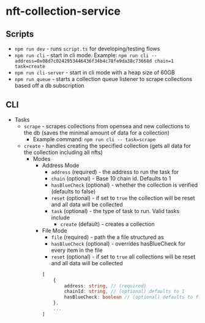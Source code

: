 # nft-collection-service

## Scripts
<!-- * `npm run serve` - starts the program in production mode (not yet implemented) -->
* `npm run dev` - runs `script.ts` for developing/testing flows
* `npm run cli` - start in cli mode. Example: `npm run cli -- address=0x08d7c0242953446436f34b4c78fe9da38c73668d chain=1 task=create`
* `npm run cli-server` - start in cli mode with a heap size of 60GB
* `npm run queue` - starts a collection queue listener to scrape collections based off a db subscription 
## CLI 

* Tasks
    * `scrape` - scrapes collections from opensea and new collections to the db (saves the minimal amount of data for a collection)
        * Example command: `npm run cli -- task=scrape`
    * `create` - handles creating the specified collection (gets all data for the collection including all nfts)
        * Modes 
            * Address Mode 
                * `address` (required) - the address to run the task for 
                * `chain` (optional) - Base 10 chain id. Defaults to 1
                * `hasBlueCheck` (optional) - whether the collection is verified (defaults to false)
                * `reset` (optional) - if set to `true` the collection will be reset and all data will be collected
                * `task` (optional) - the type of task to run. Valid tasks include 
                    * `create` (default) - creates a collection
            * File Mode
                * `file` (required) - path the a file structured as    
                * `hasBlueCheck` (optional) - overrides hasBlueCheck for every item in the file
                * `reset` (optional) - if set to `true` all collections will be reset and all data will be collected
                ```ts
                [
                    { 
                        address: string, // (required)
                        chainId: string, // (optional) defaults to 1
                        hasBlueCheck: boolean // (optional) defaults to false
                    },
                    ...
                ]
                ```

